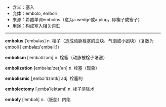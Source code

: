- <span class="definition">含义：塞入</span>
- <span class="definition">变体：embolo, emboli</span>
- <span class="definition">来源：希腊单词embolos（意为a wedge或a plug，即楔子或塞子）</span>
- <span class="definition">用途：构成塞入相关词汇</span>

---

<span class="vocabulary">**embolus**</span> [ˈembələs] n. 栓子（造成动脉栓塞的血块、气泡或小团块）（复数为emboli [ˈembəlaɪ/ˈembəliː]）

<span class="vocabulary">**embolism**</span> [ˈembəlɪzəm] n. 栓塞（动脉被栓子堵塞）

<span class="vocabulary">**embolization**</span> [embəlaɪ'zeɪʃən] n. 栓塞（现象）

<span class="vocabulary">**embolismic**</span> [ˌembә'lɪzmɪk] adj. 栓塞的

<span class="vocabulary">**embolectomy**</span> [ˌembə'lektəmi] n. 栓子清除术

<span class="vocabulary">**emboly**</span> [ˈembəli] n.（胚胎）内陷

